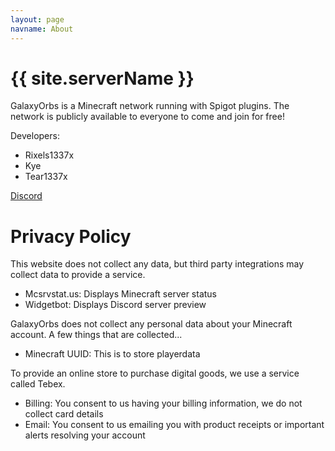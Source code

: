 ```yaml
---
layout: page
navname: About
---
```


# {{ site.serverName }}

GalaxyOrbs is a Minecraft network running with Spigot plugins.
The network is publicly available to everyone to come and join for free!

Developers:
- Rixels1337x
- Kye
- Tear1337x

[Discord](https://discord.galaxyorbs.net)

# Privacy Policy

This website does not collect any data, but third party integrations may collect data to provide a service.

- Mcsrvstat.us: Displays Minecraft server status
- Widgetbot: Displays Discord server preview

GalaxyOrbs does not collect any personal data about your Minecraft account. A few things that are collected...

- Minecraft UUID: This is to store playerdata

To provide an online store to purchase digital goods, we use a service called Tebex. 

- Billing: You consent to us having your billing information, we do not collect card details
- Email: You consent to us emailing you with product receipts or important alerts resolving your account
